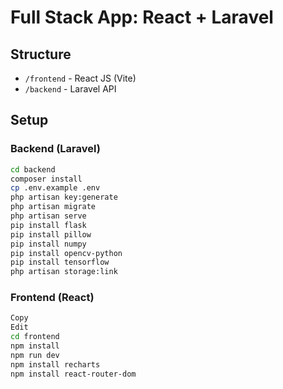 # Full Stack App: React + Laravel

## Structure
- `/frontend` - React JS (Vite)
- `/backend` - Laravel API

## Setup

### Backend (Laravel)
```bash
cd backend
composer install
cp .env.example .env
php artisan key:generate
php artisan migrate
php artisan serve
pip install flask
pip install pillow
pip install numpy
pip install opencv-python
pip install tensorflow
php artisan storage:link
```
### Frontend (React)
```bash
Copy
Edit
cd frontend
npm install
npm run dev
npm install recharts
npm install react-router-dom
